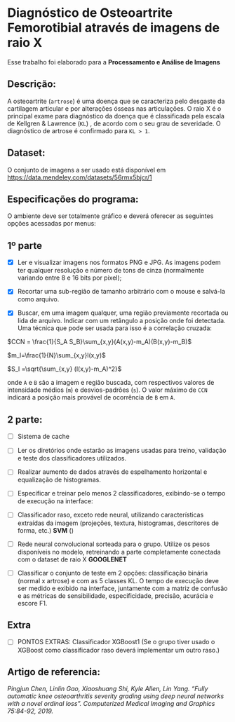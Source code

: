 # Diagnóstico de Osteoartrite Femorotibial através de imagens de raio X

Esse trabalho foi elaborado para a __Processamento e Análise de Imagens__


## Descrição:
A osteoartrite (`artrose`) é uma doença que se caracteriza pelo desgaste da cartilagem articular e por
alterações ósseas nas articulações. O raio X é o principal exame para diagnóstico da doença que é
classificada pela escala de Kellgren & Lawrence (`KL`) , de acordo com o seu grau de severidade. O
diagnóstico de artrose é confirmado para `KL > 1`.

## Dataset:
O conjunto de imagens a ser usado está disponível em
https://data.mendeley.com/datasets/56rmx5bjcr/1


## Especificações do programa: 

O ambiente deve ser totalmente gráfico e deverá oferecer as seguintes opções acessadas por
menus:


## 1º parte

- [x] Ler e visualizar imagens nos formatos PNG e JPG. As imagens podem ter qualquer
resolução e número de tons de cinza (normalmente variando entre 8 e 16 bits por
pixel);

- [x] Recortar uma sub-região de tamanho arbitrário com o mouse e salvá-la como arquivo.

- [x] Buscar, em uma imagem qualquer, uma região previamente recortada ou lida de
arquivo. Indicar com um retângulo a posição onde foi detectada. Uma técnica que
pode ser usada para isso é a correlação cruzada:

$CCN = \frac{1}{S_A S_B}\sum_{x,y}(A(x,y)-m_A)(B(x,y)-m_B)$

$m_l=\frac{1}{N}\sum_{x,y}l(x,y)$

$S_l =\sqrt{\sum_{x,y} (l(x,y)-m_A)^2}$

onde `A` e `B` são a imagem e região buscada, com respectivos valores de intensidade
médios (`m`) e desvios-padrões (`s`). O valor máximo de `CCN` indicará a posição mais
provável de ocorrência de `B` em `A`.


## 2 parte:
- [ ] Sistema de cache 

- [ ] Ler os diretórios onde estarão as imagens usadas para treino, validação e teste dos classificadores utilizados.

- [ ] Realizar aumento de dados através de espelhamento horizontal e equalização de histogramas.

- [ ] Especificar e treinar pelo menos 2 classificadores, exibindo-se o tempo de execução na interface:

- [ ] Classificador raso, exceto rede neural, utilizando características extraídas da
imagem (projeções, textura, histogramas, descritores de forma, etc.) __SVM__ ()

- [ ] Rede neural convolucional sorteada para o grupo. Utilize os pesos
disponíveis no modelo, retreinando a parte completamente conectada com o dataset de raio X __GOOGLENET__

- [ ] Classificar o conjunto de teste em 2 opções: classificação binária (normal x artrose) e com as 5 classes KL. O tempo de execução deve ser medido e exibido na interface, juntamente com a matriz de confusão e as métricas de sensibilidade, especificidade, precisão, acurácia e escore F1.


## Extra 

- [ ]  PONTOS EXTRAS: Classificador XGBoost1 (Se o grupo tiver usado o XGBoost como classificador raso deverá implementar um outro raso.)

## Artigo de referencia:

_Pingjun Chen, Linlin Gao, Xiaoshuang Shi, Kyle Allen, Lin Yang. “Fully automatic knee
osteoarthritis severity grading using deep neural networks with a novel ordinal loss”. Computerized Medical Imaging and Graphics 75:84-92, 2019._